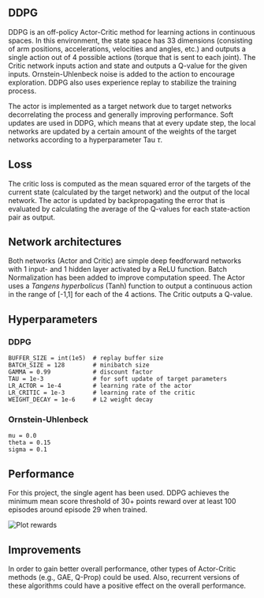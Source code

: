 ## DDPG
DDPG is an off-policy Actor-Critic method for learning actions in continuous spaces. In this environment, the state space has 33 dimensions (consisting of arm positions, accelerations, velocities and angles, etc.) and outputs a single action out of 4 possible actions (torque that is sent to each joint). The Critic network inputs action and state and outputs a Q-value for the given inputs. Ornstein-Uhlenbeck noise is added to the action to encourage exploration. DDPG also uses experience replay to stabilize the training process.

The actor is implemented as a target network due to target networks decorrelating the process and generally improving performance. Soft updates are used in DDPG, which means that at every update step, the local networks are updated by a certain amount of the weights of the target networks according to a hyperparameter Tau $\tau$.

## Loss
The critic loss is computed as the mean squared error of the targets of the current state (calculated by the target network) and the output of the local network. The actor is updated by backpropagating the error that is evaluated by calculating the average of the Q-values for each state-action pair as output.

## Network architectures
Both networks (Actor and Critic) are simple deep feedforward networks with 1 input- and 1 hidden layer activated by a ReLU function. Batch Normalization has been added to improve computation speed. The Actor uses a *Tangens hyperbolicus* (Tanh) function to output a continuous action in the range of [-1,1] for each of the 4 actions. The Critic outputs a Q-value.

## Hyperparameters

### DDPG
```
BUFFER_SIZE = int(1e5)  # replay buffer size
BATCH_SIZE = 128        # minibatch size
GAMMA = 0.99            # discount factor
TAU = 1e-3              # for soft update of target parameters
LR_ACTOR = 1e-4         # learning rate of the actor
LR_CRITIC = 1e-3        # learning rate of the critic
WEIGHT_DECAY = 1e-6     # L2 weight decay
```

### Ornstein-Uhlenbeck
```
mu = 0.0 
theta = 0.15
sigma = 0.1
```

## Performance
For this project, the single agent has been used. DDPG achieves the minimum mean score threshold of 30+ points reward over at least 100 episodes around episode 29 when trained.

![Plot rewards](https://github.com/d-kleine/Udacity_DRLND/blob/main/Project2_Continuous-control/plot_rewards.png)

## Improvements
In order to gain better overall performance, other types of Actor-Critic methods (e.g., GAE, Q-Prop) could be used. Also, recurrent versions of these algorithms could have a positive effect on the overall performance.
